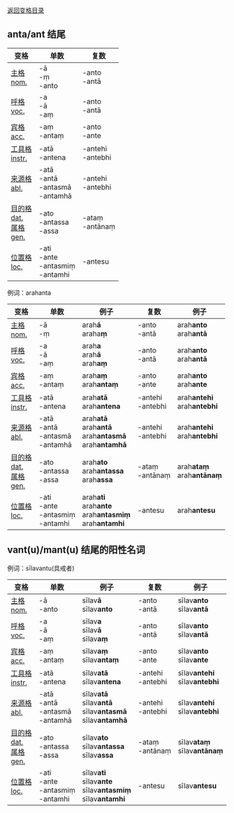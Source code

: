[返回变格目录](declension.md)

## anta/ant 结尾

| 变格 | 单数 | 复数 |
| --- | ----- | ------ |
| [主格<br>nom.](nom.md) | -ā<br>-ṃ<br>-anto | -anto<br>-antā |
| [呼格<br>voc.](voc.md) | -a<br>-ā<br>-aṃ |-anto<br>-antā |
| [宾格<br>acc.](acc.md) |-aṃ<br>-antaṃ |-anto<br>-ante |
| [工具格<br>instr.](instr.md) |-atā<br>-antena |-antehi<br>-antebhi|
| [来源格<br>abl.](abl.md) |-atā<br>-antā<br>-antasmā<br>-antamhā|-antehi<br>-antebhi|
| [目的格<br>dat.](dat.md)<br>[属格<br>gen.](gen.md) |-ato<br>-antassa<br>-assa |-ataṃ<br>-antānaṃ|
| [位置格<br>loc.](loc.md) |-ati<br>-ante<br>-antasmiṃ<br>-antamhi |-antesu |

例词：arahanta

| 变格 | 单数 | 例子 |复数 | 例子 |
| --- | ----- | ------ |---- | ---- |
| [主格<br>nom.](nom.md) | -ā<br>-ṃ | arah**ā**<br>araha**ṃ** | -anto<br>-antā |arah**anto**<br>arah**antā** |
| [呼格<br>voc.](voc.md) | -a<br>-ā<br>-aṃ | arah**a**<br>arah**ā**<br>arah**aṃ** |-anto<br>-antā | arah**anto**<br>arah**antā** |
| [宾格<br>acc.](acc.md) |-aṃ<br>-antaṃ |arah**aṃ**<br>arah**antaṃ** |-anto<br>-ante |arah**anto**<br>arah**ante** |
| [工具格<br>instr.](instr.md) |-atā<br>-antena |arah**atā**<br>arah**antena** |-antehi<br>-antebhi|arah**antehi**<br>arah**antebhi** |
| [来源格<br>abl.](abl.md) |-atā<br>-antā<br>-antasmā<br>-antamhā |arah**atā**<br>arah**antā**<br>arah**antasmā**<br>arah**antamhā** |-antehi<br>-antebhi |arah**antehi**<br>arah**antebhi** |
| [目的格<br>dat.](dat.md)<br>[属格<br>gen.](gen.md) |-ato<br>-antassa<br>-assa |arah**ato**<br>arah**antassa**<br>arah**assa** |-ataṃ<br>-antānaṃ |arah**ataṃ**<br>arah**antānaṃ** |
| [位置格<br>loc.](loc.md) |-ati<br>-ante<br>-antasmiṃ<br>-antamhi |arah**ati**<br>arah**ante**<br>arah**antasmiṃ**<br>arah**antamhi** |-antesu |arah**antesu** |

## vant(u)/mant(u) 结尾的阳性名词

例词：sīlavantu\(具戒者\)

| 变格 | 单数 | 例子 |复数 | 例子 |
| --- | ----- | ------ |---- | ---- |
| [主格<br>nom.](nom.md) | -ā<br>-anto | sīlav**ā**<br>sīlav**anto** | -anto<br>-antā |sīlav**anto**<br>sīlav**antā** |
| [呼格<br>voc.](voc.md) | -a<br>-ā<br>-aṃ | sīlav**a**<br>sīlav**ā**<br>sīlav**aṃ** |-anto<br>-antā | sīlav**anto**<br>sīlav**antā** |
| [宾格<br>acc.](acc.md) |-aṃ<br>-antaṃ |sīlav**aṃ**<br>sīlav**antaṃ** |-anto<br>-ante |sīlav**anto**<br>sīlav**ante** |
| [工具格<br>instr.](instr.md) |-atā<br>-antena |sīlav**atā**<br>sīlav**antena** |-antehi<br>-antebhi|sīlav**antehi**<br>sīlav**antebhi** |
| [来源格<br>abl.](abl.md) |-atā<br>-antā<br>-antasmā<br>-antamhā |sīlav**atā**<br>sīlav**antā**<br>sīlav**antasmā**<br>sīlav**antamhā** |-antehi<br>-antebhi |sīlav**antehi**<br>sīlav**antebhi** |
| [目的格<br>dat.](dat.md)<br>[属格<br>gen.](gen.md) |-ato<br>-antassa<br>-assa |sīlav**ato**<br>sīlav**antassa**<br>sīlav**assa** |-ataṃ<br>-antānaṃ |sīlav**ataṃ**<br>sīlav**antānaṃ** |
| [位置格<br>loc.](loc.md) |-ati<br>-ante<br>-antasmiṃ<br>-antamhi |sīlav**ati**<br>sīlav**ante**<br>sīlav**antasmiṃ**<br>sīlav**antamhi** |-antesu |sīlav**antesu** |

